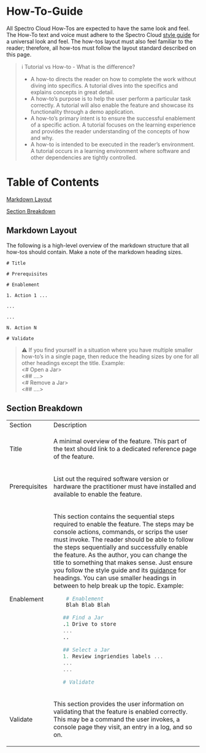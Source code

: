 # How-To-Guide

All Spectro Cloud How-Tos are expected to have the same look and feel. The How-To text and voice must adhere to the Spectro Cloud [style guide](https://github.com/rahulhazra97/Documentation-Guide/wiki/Spectro-Cloud-Style-Guide) for a universal look and feel. The how-tos layout must also feel familiar to the reader; therefore, all how-tos must follow the layout standard described on this page.



> ℹ️ Tutorial vs How-to - What is the difference? <br />
> * A how-to directs the reader on how to complete the work without diving into specifics. A tutorial dives into the specifics and explains concepts in great detail.
> * A how-to’s purpose is to help the user perform a particular task correctly. A tutorial will also enable the feature and showcase its functionality through a demo application.
> * A how-to’s primary intent is to ensure the successful enablement of a specific action. A tutorial focuses on the learning experience and provides the reader understanding of the concepts of how and why.  
> * A how-to is intended to be executed in the reader’s environment. A tutorial occurs in a learning environment where software and other dependencies are tightly controlled.

# Table of Contents

 [Markdown Layout](#markdown-layout)

 [Section Breakdown](#section-breakdown)



## Markdown Layout

The following is a high-level overview of the markdown structure that all how-tos should contain. Make a note of the markdown heading sizes.

```
# Title

# Prerequisites

# Enablement

1. Action 1 ...

...

...

N. Action N

# Validate
```

> :warning: If you find yourself in a situation where you have multiple smaller how-to’s in a single page, then reduce the heading sizes by one for all other headings except the title. Example: <br />
> <# Open a Jar> <br />
> <## ….> <br />
> <# Remove a Jar> <br />
> <## ….> <br />

## Section Breakdown

<table>
<tr>
<td> Section </td> <td> Description </td>
</tr>
<tr> <!-- Title row -->
<td> Title </td>
<td>

A minimal overview of the feature. This part of the text should link to a dedicated reference page of the feature.

</td>
</tr> <!-- End Title row -->
<tr> <!-- Prerequisites -->
<td> Prerequisites </td>
<td>

List out the required software version or hardware the practitioner must have installed and available to enable the feature.

</td>
</tr> <!-- End Prerequisites row -->
<tr> <!-- Enablement row -->
<td> Enablement </td>
<td>

This section contains the sequential steps required to enable the feature. The steps may be console actions, commands, or scrips the user must invoke. The reader should be able to follow the steps sequentially and successfully enable the feature. As the author, you can change the title to something that makes sense. Just ensure you follow the style guide and its [guidance](https://spectrocloud.atlassian.net/wiki/spaces/DE/pages/1765933057/Spectro+Cloud+Internal+Style+Guide#Headings) for headings. You can use smaller headings in between to help break up the topic. Example: <br /> 
```terraform
    # Enablement
    Blah Blab Blah

   ## Find a Jar
   .1 Drive to store
   ...
   .. 

   ## Select a Jar
   1. Review ingriendies labels ...
   ...
   ...

   # Validate
```

</td>
</tr> <!-- End Enablement row -->
<tr> <!-- Validate row -->
<td> Validate </td>
<td>

This section provides the user information on validating that the feature is enabled correctly. This may be a command the user invokes, a console page they visit, an entry in a log, and so on.

</td>
</tr> <!-- End Validate row -->
</table>

